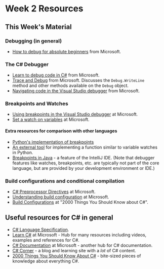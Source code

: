 # Week 2 Resources

## This Week's Material

### Debugging (in general)

* [How to debug for absolute beginners](https://learn.microsoft.com/en-us/visualstudio/debugger/debugging-absolute-beginners?view=vs-2022&tabs=csharp) from Microsoft.

### The C# Debugger

* [Learn to debug code in C#](https://learn.microsoft.com/en-us/visualstudio/get-started/csharp/tutorial-debugger?view=vs-2022) from Microsoft.
* [Trace and Debug](https://learn.microsoft.com/en-us/troubleshoot/developer/visualstudio/csharp/language-compilers/trace-and-debug) from Microsoft. Discusses the `Debug.WriteLine` method and other methods available on the `Debug` object.
* [Navigating code in the Visual Studio debugger](https://learn.microsoft.com/en-us/visualstudio/debugger/navigating-through-code-with-the-debugger?view=vs-2022&tabs=csharp) from Microsoft.

### Breakpoints and Watches

* [Using breakpoints in the Visual Studio debugger](https://learn.microsoft.com/en-us/visualstudio/debugger/using-breakpoints?view=vs-2022) at Microsoft.
* [Set a watch on variables](https://learn.microsoft.com/en-us/visualstudio/debugger/watch-and-quickwatch-windows?view=vs-2022) at Microsoft.

#### Extra resources for comparison with other languages

* [Python's implementation of breakpoints](https://www.digitalocean.com/community/tutorials/python-breakpoint)
* [An external tool](https://opensource.com/article/21/4/monitor-debug-python) for implementing a function similar to variable watches in Python.
* [Breakpoints in Java](https://www.jetbrains.com/help/idea/using-breakpoints.html) - a feature of the IntelliJ IDE. (Note that debugger features like watches, breakpoints, etc. are typically not part of the core language, but are provided by your development environment or IDE.)

### Build configurations and conditional compilation

* [C# Preprocessor Directives](https://learn.microsoft.com/en-us/dotnet/csharp/language-reference/preprocessor-directives) at Microsoft.
* [Understanding build configuration](https://learn.microsoft.com/en-us/visualstudio/ide/understanding-build-configurations?view=vs-2022) at Microsoft.
* [Build Configurations](https://csharp.2000things.com/tag/build-configurations/) at "2000 Things You Should Know about C#".

## Useful resources for C# in general

* [C# Language Specification](https://learn.microsoft.com/en-us/dotnet/csharp/language-reference/language-specification/introduction).
* [Learn C#](https://dotnet.microsoft.com/en-us/learn/csharp) at Microsoft - Hub for many resources including videos, examples and references for C#.
* [C# Documentation](https://learn.microsoft.com/en-us/dotnet/csharp/) at Microsoft - another hub for C# documentation.
* [C# Corner](https://www.c-sharpcorner.com/) - a blog and learning site with a *lot* of C# content. 
* [2000 Things You Should Know About C#](https://csharp.2000things.com/) - bite-sized pieces of knowledge about everything C#.
